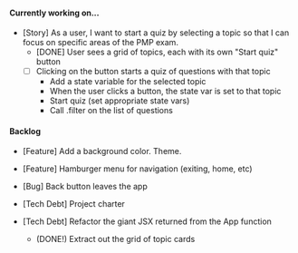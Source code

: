 
#### Currently working on...

- [Story] 
    As a user, I want to start a quiz by selecting a 
    topic so that I can focus on specific areas of the 
    PMP exam.
    - [DONE] User sees a grid of topics, each with its own "Start quiz" button
    - [ ] Clicking on the button starts a quiz of questions with that topic
      - Add a state variable for the selected topic
      - When the user clicks a button, the state var is set to that topic
      - Start quiz (set appropriate state vars)
      - Call .filter on the list of questions 



#### Backlog

- [Feature] Add a background color. Theme.
- [Feature] Hamburger menu for navigation (exiting, home, etc)

- [Bug] Back button leaves the app

- [Tech Debt] Project charter
- [Tech Debt] Refactor the giant JSX returned from the App function
  - (DONE!) Extract out the grid of topic cards
  
